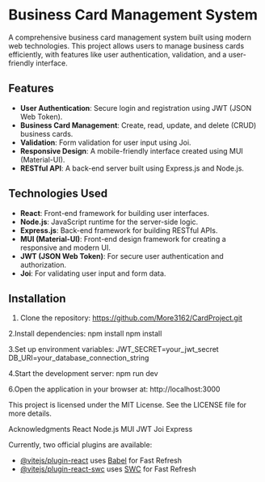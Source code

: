 # Business Card Management System

A comprehensive business card management system built using modern web technologies. This project allows users to manage business cards efficiently, with features like user authentication, validation, and a user-friendly interface.

## Features

- **User Authentication**: Secure login and registration using JWT (JSON Web Token).
- **Business Card Management**: Create, read, update, and delete (CRUD) business cards.
- **Validation**: Form validation for user input using Joi.
- **Responsive Design**: A mobile-friendly interface created using MUI (Material-UI).
- **RESTful API**: A back-end server built using Express.js and Node.js.

## Technologies Used

- **React**: Front-end framework for building user interfaces.
- **Node.js**: JavaScript runtime for the server-side logic.
- **Express.js**: Back-end framework for building RESTful APIs.
- **MUI (Material-UI)**: Front-end design framework for creating a responsive and modern UI.
- **JWT (JSON Web Token)**: For secure user authentication and authorization.
- **Joi**: For validating user input and form data.

## Installation

1. Clone the repository:
https://github.com/More3162/CardProject.git

2.Install dependencies:
npm install
npm install

3.Set up environment variables:
JWT_SECRET=your_jwt_secret
DB_URI=your_database_connection_string

4.Start the development server:
npm run dev

6.Open the application in your browser at:
http://localhost:3000


This project is licensed under the MIT License. See the LICENSE file for more details.

Acknowledgments
React
Node.js
MUI
JWT
Joi
Express



Currently, two official plugins are available:

- [@vitejs/plugin-react](https://github.com/vitejs/vite-plugin-react/blob/main/packages/plugin-react/README.md) uses [Babel](https://babeljs.io/) for Fast Refresh
- [@vitejs/plugin-react-swc](https://github.com/vitejs/vite-plugin-react-swc) uses [SWC](https://swc.rs/) for Fast Refresh

